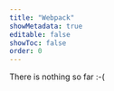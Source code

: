 ```yaml
---
title: "Webpack"
showMetadata: true
editable: false
showToc: false
order: 0
---
```


There is nothing so far :-(
